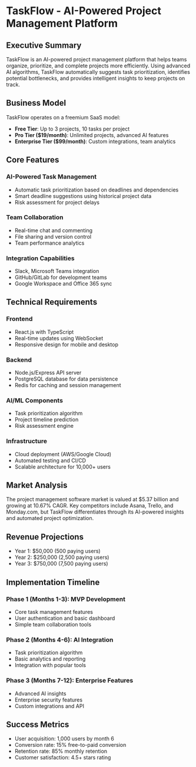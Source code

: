 # TaskFlow - AI-Powered Project Management Platform

## Executive Summary

TaskFlow is an AI-powered project management platform that helps teams organize, prioritize, and complete projects more efficiently. Using advanced AI algorithms, TaskFlow automatically suggests task prioritization, identifies potential bottlenecks, and provides intelligent insights to keep projects on track.

## Business Model

TaskFlow operates on a freemium SaaS model:
- **Free Tier**: Up to 3 projects, 10 tasks per project
- **Pro Tier ($19/month)**: Unlimited projects, advanced AI features
- **Enterprise Tier ($99/month)**: Custom integrations, team analytics

## Core Features

### AI-Powered Task Management
- Automatic task prioritization based on deadlines and dependencies
- Smart deadline suggestions using historical project data
- Risk assessment for project delays

### Team Collaboration
- Real-time chat and commenting
- File sharing and version control
- Team performance analytics

### Integration Capabilities
- Slack, Microsoft Teams integration
- GitHub/GitLab for development teams
- Google Workspace and Office 365 sync

## Technical Requirements

### Frontend
- React.js with TypeScript
- Real-time updates using WebSocket
- Responsive design for mobile and desktop

### Backend
- Node.js/Express API server
- PostgreSQL database for data persistence
- Redis for caching and session management

### AI/ML Components
- Task prioritization algorithm
- Project timeline prediction
- Risk assessment engine

### Infrastructure
- Cloud deployment (AWS/Google Cloud)
- Automated testing and CI/CD
- Scalable architecture for 10,000+ users

## Market Analysis

The project management software market is valued at $5.37 billion and growing at 10.67% CAGR. Key competitors include Asana, Trello, and Monday.com, but TaskFlow differentiates through its AI-powered insights and automated project optimization.

## Revenue Projections

- Year 1: $50,000 (500 paying users)
- Year 2: $250,000 (2,500 paying users) 
- Year 3: $750,000 (7,500 paying users)

## Implementation Timeline

### Phase 1 (Months 1-3): MVP Development
- Core task management features
- User authentication and basic dashboard
- Simple team collaboration tools

### Phase 2 (Months 4-6): AI Integration
- Task prioritization algorithm
- Basic analytics and reporting
- Integration with popular tools

### Phase 3 (Months 7-12): Enterprise Features
- Advanced AI insights
- Enterprise security features
- Custom integrations and API

## Success Metrics

- User acquisition: 1,000 users by month 6
- Conversion rate: 15% free-to-paid conversion
- Retention rate: 85% monthly retention
- Customer satisfaction: 4.5+ stars rating